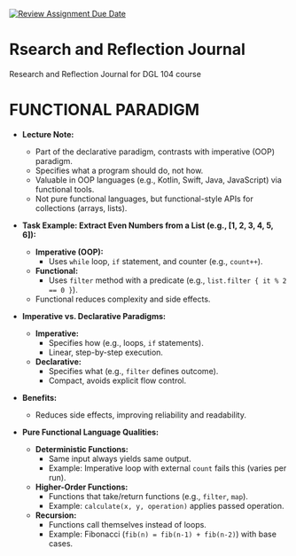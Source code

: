 
[![Review Assignment Due Date](https://classroom.github.com/assets/deadline-readme-button-22041afd0340ce965d47ae6ef1cefeee28c7c493a6346c4f15d667ab976d596c.svg)](https://classroom.github.com/a/MMj2nZMu)
# Rsearch and Reflection Journal
Research and Reflection Journal for DGL 104 course

# FUNCTIONAL PARADIGM

- **Lecture Note:**
  - Part of the declarative paradigm, contrasts with imperative (OOP) paradigm.
  - Specifies what a program should do, not how.
  - Valuable in OOP languages (e.g., Kotlin, Swift, Java, JavaScript) via functional tools.
  - Not pure functional languages, but functional-style APIs for collections (arrays, lists).

- **Task Example: Extract Even Numbers from a List (e.g., [1, 2, 3, 4, 5, 6]):**
  - **Imperative (OOP):**
    - Uses `while` loop, `if` statement, and counter (e.g., `count++`).
  - **Functional:**
    - Uses `filter` method with a predicate (e.g., `list.filter { it % 2 == 0 }`).
  - Functional reduces complexity and side effects.

- **Imperative vs. Declarative Paradigms:**
  - **Imperative:**
    - Specifies how (e.g., loops, `if` statements).
    - Linear, step-by-step execution.
  - **Declarative:**
    - Specifies what (e.g., `filter` defines outcome).
    - Compact, avoids explicit flow control.

- **Benefits:**
  - Reduces side effects, improving reliability and readability.

- **Pure Functional Language Qualities:**
  - **Deterministic Functions:**
    - Same input always yields same output.
    - Example: Imperative loop with external `count` fails this (varies per run).
  - **Higher-Order Functions:**
    - Functions that take/return functions (e.g., `filter`, `map`).
    - Example: `calculate(x, y, operation)` applies passed operation.
  - **Recursion:**
    - Functions call themselves instead of loops.
    - Example: Fibonacci (`fib(n) = fib(n-1) + fib(n-2)`) with base cases.
